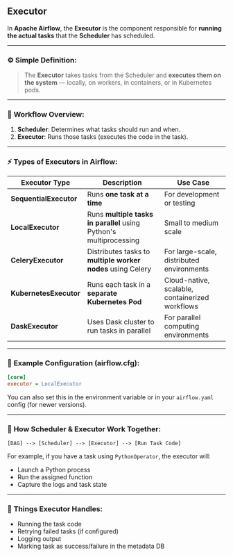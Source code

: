 ## Executor

In **Apache Airflow**, the **Executor** is the component responsible for **running the actual tasks** that the **Scheduler** has scheduled.

---

### ⚙️ **Simple Definition:**

> The **Executor** takes tasks from the Scheduler and **executes them on the system** — locally, on workers, in containers, or in Kubernetes pods.

---

### 🧠 **Workflow Overview:**

1. **Scheduler**: Determines what tasks should run and when.
2. **Executor**: Runs those tasks (executes the code in the task).

---

### ⚡ **Types of Executors in Airflow:**

| Executor Type          | Description                                                        | Use Case                                        |
| ---------------------- | ------------------------------------------------------------------ | ----------------------------------------------- |
| **SequentialExecutor** | Runs **one task at a time**                                        | For development or testing                      |
| **LocalExecutor**      | Runs **multiple tasks in parallel** using Python's multiprocessing | Small to medium scale                           |
| **CeleryExecutor**     | Distributes tasks to **multiple worker nodes** using Celery        | For large-scale, distributed environments       |
| **KubernetesExecutor** | Runs each task in a **separate Kubernetes Pod**                    | Cloud-native, scalable, containerized workflows |
| **DaskExecutor**       | Uses Dask cluster to run tasks in parallel                         | For parallel computing environments             |

---

### 🔧 **Example Configuration (airflow\.cfg):**

```ini
[core]
executor = LocalExecutor
```

You can also set this in the environment variable or in your `airflow.yaml` config (for newer versions).

---

### 🔗 **How Scheduler & Executor Work Together:**

```plaintext
[DAG] --> [Scheduler] --> [Executor] --> [Run Task Code]
```

For example, if you have a task using `PythonOperator`, the executor will:

* Launch a Python process
* Run the assigned function
* Capture the logs and task state

---

### 📍 **Things Executor Handles:**

* Running the task code
* Retrying failed tasks (if configured)
* Logging output
* Marking task as success/failure in the metadata DB
